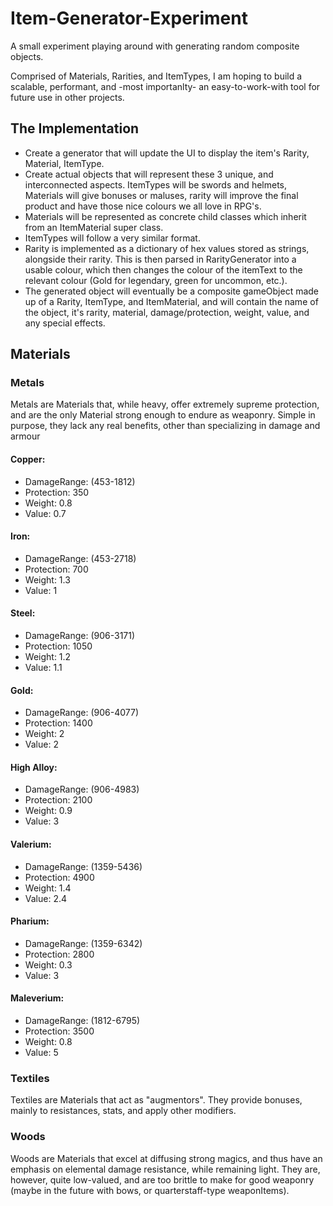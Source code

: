 # Item-Generator-Experiment
A small experiment playing around with generating random composite objects.

Comprised of Materials, Rarities, and ItemTypes, I am hoping to build a scalable, performant, and -most importanlty- an easy-to-work-with tool for future use in other projects.

## The Implementation
* Create a generator that will update the UI to display the item's Rarity, Material, ItemType.
* Create actual objects that will represent these 3 unique, and interconnected aspects. ItemTypes will be swords and helmets, Materials will give bonuses or maluses, rarity will improve the final product and have those nice colours we all love in RPG's.
* Materials will be represented as concrete child classes which inherit from an ItemMaterial super class.
* ItemTypes will follow a very similar format.
* Rarity is implemented as a dictionary of hex values stored as strings, alongside their rarity. This is then parsed in RarityGenerator into a usable colour, which then changes the colour of the itemText to the relevant colour (Gold for legendary, green for uncommon, etc.).
* The generated object will eventually be a composite gameObject made up of a Rarity, ItemType, and ItemMaterial, and will contain the name of the object, it's rarity, material, damage/protection, weight, value, and any special effects.

## Materials
### Metals
Metals are Materials that, while heavy, offer extremely supreme protection, and are the only Material strong enough to endure as weaponry. Simple in purpose, they lack any real benefits, other than specializing in damage and armour
#### Copper:
  *   DamageRange: (453-1812)
  *   Protection: 350
  *   Weight: 0.8
  *   Value: 0.7
#### Iron:
  *   DamageRange: (453-2718)
  *   Protection: 700
  *   Weight: 1.3
  *   Value: 1
#### Steel:
  *   DamageRange: (906-3171)
  *   Protection: 1050
  *   Weight: 1.2
  *   Value: 1.1
#### Gold:
  *   DamageRange: (906-4077)
  *   Protection: 1400
  *   Weight: 2
  *   Value: 2
#### High Alloy:
  *   DamageRange: (906-4983)
  *   Protection: 2100
  *   Weight: 0.9
  *   Value: 3
#### Valerium:
  *   DamageRange: (1359-5436)
  *   Protection: 4900
  *   Weight: 1.4
  *   Value: 2.4
#### Pharium:
  *   DamageRange: (1359-6342)
  *   Protection: 2800
  *   Weight: 0.3
  *   Value: 3
#### Maleverium:
  *   DamageRange: (1812-6795)
  *   Protection: 3500
  *   Weight: 0.8
  *   Value: 5

### Textiles
Textiles are Materials that act as "augmentors". They provide bonuses, mainly to resistances, stats, and apply other modifiers.

### Woods
Woods are Materials that excel at diffusing strong magics, and thus have an emphasis on elemental damage resistance, while remaining light. They are, however, quite low-valued, and are too brittle to make for good weaponry (maybe in the future with bows, or quarterstaff-type weaponItems).
